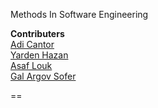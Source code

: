 Methods In Software Engineering

**Contributers** <br/>
[Adi Cantor](https://github.com/adican12) <br/>
[Yarden Hazan](https://github.com/BiliTheKid) <br/>
[Asaf Louk]() <br/>
[Gal Argov Sofer](https://github.com/SohopGAS)
  
==
